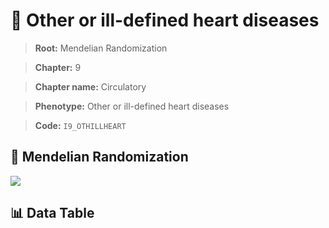 # 🧪 Other or ill-defined heart diseases

> **Root:** Mendelian Randomization

> **Chapter:** 9  

> **Chapter name:** Circulatory

> **Phenotype:** Other or ill-defined heart diseases  

> **Code:** `I9_OTHILLHEART`

## 🧬 Mendelian Randomization  

<img src="/MR/Figures/Forward/I9_OTHILLHEART.png"/>

## 📊 Data Table

<CsvTableMRF src="/MR_Data/Forward/I9_OTHILLHEART.csv"/>
